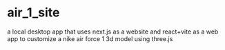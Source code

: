 # air_1_site
a local desktop app that uses next.js as a  website and react+vite as a web app to customize a nike air force 1 3d model using three.js
